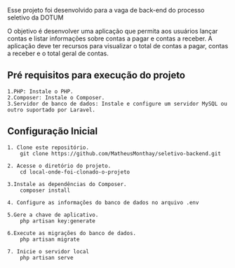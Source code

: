 Esse projeto foi desenvolvido para a vaga de back-end do processo seletivo da DOTUM

O objetivo é desenvolver uma aplicação que permita aos usuários lançar contas e listar informações sobre contas a pagar e contas a receber. A aplicação deve ter recursos para visualizar o total de contas a pagar, contas a receber e o total geral de contas.

## Pré requisitos para execução do projeto
    1.PHP: Instale o PHP.
    2.Composer: Instale o Composer.
    3.Servidor de banco de dados: Instale e configure um servidor MySQL ou outro suportado por Laravel.

## Configuração Inicial
    1. Clone este repositório.
        git clone https://github.com/MatheusMonthay/seletivo-backend.git
        
    2. Acesse o diretório do projeto.
        cd local-onde-foi-clonado-o-projeto
        
    3.Instale as dependências do Composer.
        composer install
    
    4. Configure as informações do banco de dados no arquivo .env

    5.Gere a chave de aplicativo.
        php artisan key:generate

    6.Execute as migrações do banco de dados.
        php artisan migrate

    7. Inicie o servidor local
        php artisan serve

